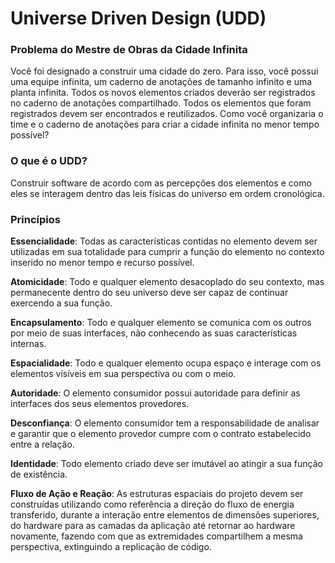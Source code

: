 # Universe Driven Design (UDD)

### Problema do Mestre de Obras da Cidade Infinita

Você foi designado a construir uma cidade do zero. Para isso, você possui uma equipe infinita, um caderno de anotações de tamanho infinito e uma planta infinita. Todos os novos elementos criados deverão ser registrados no caderno de anotações compartilhado. Todos os elementos que foram registrados devem ser encontrados e reutilizados. Como você organizaria o time e o caderno de anotações para criar a cidade infinita no menor tempo possível?

### O que é o UDD?

Construir software de acordo com as percepções dos elementos e como eles se interagem dentro das leis físicas do universo em ordem cronológica.


### Princípios

**Essencialidade**: Todas as características contidas no elemento devem ser utilizadas em sua totalidade para cumprir a função do elemento no contexto inserido no menor tempo e recurso possível.

**Atomicidade**: Todo e qualquer elemento desacoplado do seu contexto, mas permanecente dentro do seu universo deve ser capaz de continuar exercendo a sua função.

**Encapsulamento**: Todo e qualquer elemento se comunica com os outros por meio de suas interfaces, não conhecendo as suas características internas.

**Espacialidade**:  Todo e qualquer elemento ocupa espaço e interage com os elementos visíveis em sua perspectiva ou com o meio.

**Autoridade**:  O elemento consumidor possui autoridade para definir as interfaces dos seus elementos provedores.

**Desconfiança**:  O elemento consumidor tem a responsabilidade de analisar e garantir que o elemento provedor cumpre com o contrato estabelecido entre a relação.

**Identidade**:  Todo elemento criado deve ser imutável ao atingir a sua função de existência.

**Fluxo de Ação e Reação**:  As estruturas espaciais do projeto devem ser construídas utilizando como referência a direção do fluxo de energia transferido, durante a interação entre elementos de dimensões superiores, do hardware para as camadas da aplicação até retornar ao hardware novamente, fazendo com que as extremidades compartilhem a mesma perspectiva, extinguindo a replicação de código.
